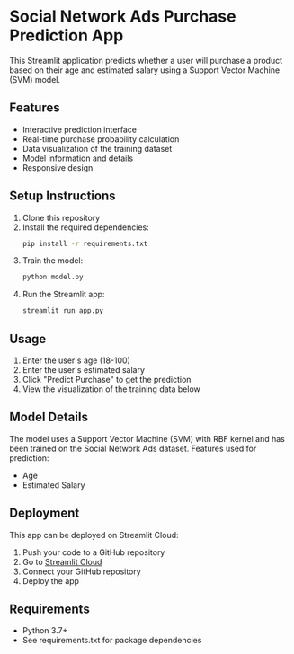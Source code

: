 # Social Network Ads Purchase Prediction App

This Streamlit application predicts whether a user will purchase a product based on their age and estimated salary using a Support Vector Machine (SVM) model.

## Features

- Interactive prediction interface
- Real-time purchase probability calculation
- Data visualization of the training dataset
- Model information and details
- Responsive design

## Setup Instructions

1. Clone this repository
2. Install the required dependencies:
   ```bash
   pip install -r requirements.txt
   ```
3. Train the model:
   ```bash
   python model.py
   ```
4. Run the Streamlit app:
   ```bash
   streamlit run app.py
   ```

## Usage

1. Enter the user's age (18-100)
2. Enter the user's estimated salary
3. Click "Predict Purchase" to get the prediction
4. View the visualization of the training data below

## Model Details

The model uses a Support Vector Machine (SVM) with RBF kernel and has been trained on the Social Network Ads dataset. Features used for prediction:
- Age
- Estimated Salary

## Deployment

This app can be deployed on Streamlit Cloud:
1. Push your code to a GitHub repository
2. Go to [Streamlit Cloud](https://streamlit.io/cloud)
3. Connect your GitHub repository
4. Deploy the app

## Requirements

- Python 3.7+
- See requirements.txt for package dependencies 